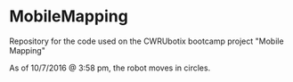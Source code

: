 # MobileMapping
Repository for the code used on the CWRUbotix bootcamp project "Mobile Mapping"

As of 10/7/2016 @ 3:58 pm, the robot moves in circles.
